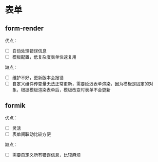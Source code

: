 # 表单

## form-render

优点：

- [ ] 自动处理错误信息
- [ ] 模板配置，低复杂度表单快速复用

缺点：

- [ ] 维护不好，更新版本会报错
- [ ] 自定义组件传变量无法正常更新，需要延迟表单渲染，因为模板是固定的对象，根据模板渲染表单后，模板改变时表单不会更新

## formik

优点：

- [ ] 灵活
- [ ] 表单间联动比较方便

缺点：

- [ ] 需要自定义所有错误信息，比较麻烦
